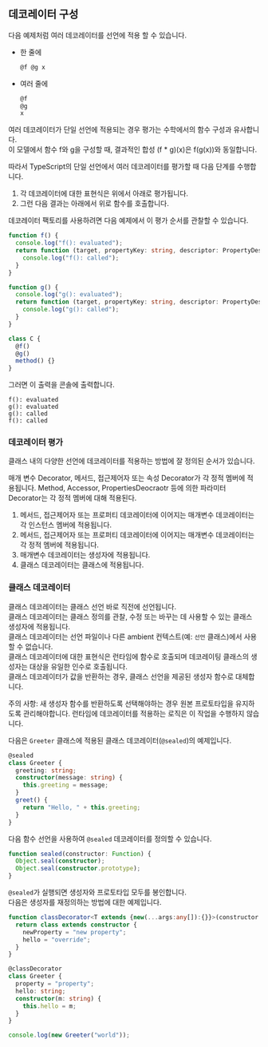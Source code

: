 ## 데코레이터 구성

다음 예제처럼 여러 데코레이터를 선언에 적용 할 수 있습니다.

- 한 줄에
  
  ```ts
  @f @g x
  ```

- 여러 줄에

  ```ts
  @f
  @g
  x
  ```

여러 데코레이터가 단일 선언에 적용되는 경우 평가는 수학에서의 함수 구성과 유사합니다.<br/>
이 모델에서 함수 f와 g을 구성할 때, 결과적인 합성 (f * g)(x)은 f(g(x))와 동일합니다.

따라서 TypeScript의 단일 선언에서 여러 데코레이터를 평가할 때 다음 단계를 수행합니다.

1. 각 데코레이터에 대한 표현식은 위에서 아래로 평가됩니다.
2. 그런 다음 결과는 아래에서 위로 함수를 호출합니다.

데코레이터 팩토리를 사용하려면 다음 예제에서 이 평가 순서를 관찰할 수 있습니다.

```ts
function f() {
  console.log("f(): evaluated");
  return function (target, propertyKey: string, descriptor: PropertyDescriptor) {
    console.log("f(): called");
  }
}

function g() {
  console.log("g(): evaluated");
  return function (target, propertyKey: string, descriptor: PropertyDescriptor) {
    console.log("g(): called");
  }
}

class C {
  @f()
  @g()
  method() {}
}
```

그러면 이 출력을 콘솔에 출력합니다.

```
f(): evaluated
g(): evaluated
g(): called
f(): called
```

### 데코레이터 평가

클래스 내의 다양한 선언에 데코레이터를 적용하는 방법에 잘 정의된 순서가 있습니다.

매개 변수 Decorator, 메서드, 접근제어자 또는 속성 Decorator가 각 정적 멤버에 적용됩니다. Method, Accessor, PropertiesDeocraotr 등에 의한 파라미터 Decorator는 각 정적 멤버에 대해 적용된다.

1. 메서드, 접근제어자 또는 프로퍼티 데코레이터에 이어지는 매개변수 데코레이터는 각 인스턴스 멤버에 적용됩니다.
2. 메서드, 접근제어자 또는 프로퍼티 데코레이터에 이어지는 매개변수 데코레이터는 각 정적 멤버에 적용됩니다.
3. 매개변수 데코레이터는 생성자에 적용됩니다.
4. 클래스 데코레이터는 클래스에 적용됩니다.

### 클래스 데코레이터

클래스 데코레이터는 클래스 선언 바로 직전에 선언됩니다.<br/>
클래스 데코레이터는 클래스 정의를 관찰, 수정 또는 바꾸는 데 사용할 수 있는 클래스 생성자에 적용됩니다.<br/>
클래스 데코레이터는 선언 파일이나 다른 ambient 컨텍스트(예: `선언` 클래스)에서 사용할 수 없습니다.<br/>
클래스 데코레이터에 대한 표현식은 런타임에 함수로 호출되며 데코레이팅 클래스의 생성자는 대상을 유일한 인수로 호출됩니다.<br/>
클래스 데코레이터가 값을 반환하는 경우, 클래스 선언을 제공된 생성자 함수로 대체합니다.

주의 사항: 새 생성자 함수를 반환하도록 선택해야하는 경우 원본 프로토타입을 유지하도록 관리해야합니다. 런타임에 데코레이터를 적용하는 로직은 이 작업을 수행하지 않습니다.

다음은 `Greeter` 클래스에 적용된 클래스 데코레이터(`@sealed`)의 예제입니다.

```ts
@sealed
class Greeter {
  greeting: string;
  constructor(message: string) {
    this.greeting = message;
  }
  greet() {
    return "Hello, " + this.greeting;
  }
}
```

다음 함수 선언을 사용하여 `@sealed` 데코레이터를 정의할 수 있습니다.

```ts
function sealed(constructor: Function) {
  Object.seal(constructor);
  Object.seal(constructor.prototype);
}
```

`@sealed`가 실행되면 생성자와 프로토타입 모두를 봉인합니다.<br/>
다음은 생성자를 재정의하는 방법에 대한 예제입니다.

```ts
function classDecorator<T extends {new(...args:any[]):{}}>(constructor:T) {
  return class extends constructor {
    newProperty = "new property";
    hello = "override";
  }
}

@classDecorator
class Greeter {
  property = "property";
  hello: string;
  constructor(m: string) {
    this.hello = m;
  }
}

console.log(new Greeter("world"));
```